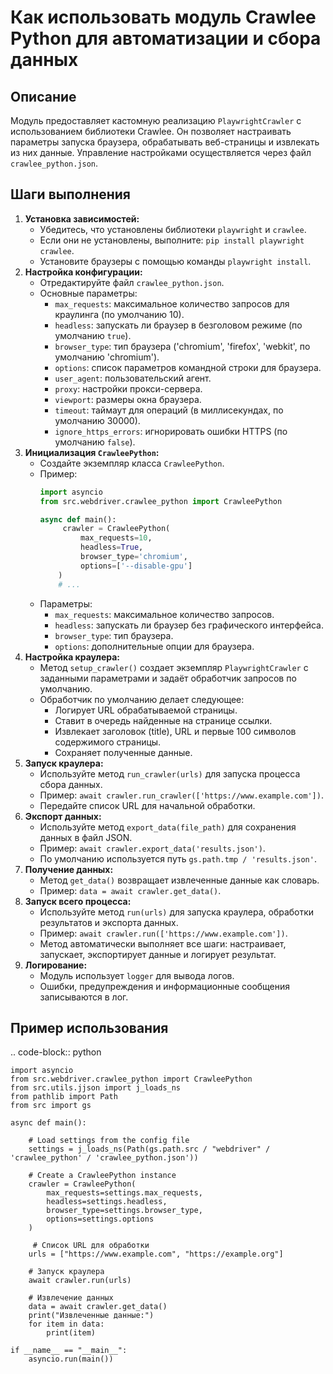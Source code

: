 Как использовать модуль Crawlee Python для автоматизации и сбора данных
=========================================================================================

Описание
-------------------------
Модуль предоставляет кастомную реализацию `PlaywrightCrawler` с использованием библиотеки Crawlee. Он позволяет настраивать параметры запуска браузера, обрабатывать веб-страницы и извлекать из них данные. Управление настройками осуществляется через файл `crawlee_python.json`.

Шаги выполнения
-------------------------
1. **Установка зависимостей:**
   -  Убедитесь, что установлены библиотеки `playwright` и `crawlee`.
   - Если они не установлены, выполните: `pip install playwright crawlee`.
   -  Установите браузеры с помощью команды `playwright install`.
2.  **Настройка конфигурации:**
    -  Отредактируйте файл `crawlee_python.json`.
    -  Основные параметры:
       -  `max_requests`: максимальное количество запросов для краулинга (по умолчанию 10).
       -   `headless`: запускать ли браузер в безголовом режиме (по умолчанию `true`).
       -  `browser_type`: тип браузера ('chromium', 'firefox', 'webkit', по умолчанию 'chromium').
       -   `options`: список параметров командной строки для браузера.
       -   `user_agent`: пользовательский агент.
       -   `proxy`: настройки прокси-сервера.
       -  `viewport`: размеры окна браузера.
       - `timeout`: таймаут для операций (в миллисекундах, по умолчанию 30000).
       - `ignore_https_errors`: игнорировать ошибки HTTPS (по умолчанию `false`).
3.  **Инициализация `CrawleePython`:**
    - Создайте экземпляр класса `CrawleePython`.
    - Пример:
        ```python
        import asyncio
        from src.webdriver.crawlee_python import CrawleePython
    
        async def main():
             crawler = CrawleePython(
                 max_requests=10,
                 headless=True,
                 browser_type='chromium',
                 options=['--disable-gpu']
            )
            # ...
         ```
     - Параметры:
          -   `max_requests`: максимальное количество запросов.
          - `headless`: запускать ли браузер без графического интерфейса.
          -   `browser_type`: тип браузера.
          -   `options`: дополнительные опции для браузера.
4. **Настройка краулера:**
    -   Метод `setup_crawler()` создает экземпляр `PlaywrightCrawler` с заданными параметрами и задаёт обработчик запросов по умолчанию.
    -   Обработчик по умолчанию делает следующее:
        - Логирует URL обрабатываемой страницы.
        - Ставит в очередь найденные на странице ссылки.
        -  Извлекает заголовок (title), URL и первые 100 символов содержимого страницы.
        -   Сохраняет полученные данные.
5.  **Запуск краулера:**
    -   Используйте метод `run_crawler(urls)` для запуска процесса сбора данных.
    -   Пример: `await crawler.run_crawler(['https://www.example.com'])`.
    -   Передайте список URL для начальной обработки.
6.  **Экспорт данных:**
    -   Используйте метод `export_data(file_path)` для сохранения данных в файл JSON.
    -   Пример: `await crawler.export_data('results.json')`.
    -   По умолчанию используется путь `gs.path.tmp / 'results.json'`.
7.  **Получение данных:**
    -   Метод `get_data()` возвращает извлеченные данные как словарь.
    -   Пример: `data = await crawler.get_data()`.
8.  **Запуск всего процесса:**
     - Используйте метод `run(urls)` для запуска краулера, обработки результатов и экспорта данных.
      - Пример: `await crawler.run(['https://www.example.com'])`.
    - Метод автоматически выполняет все шаги: настраивает, запускает, экспортирует данные и логирует результат.
9. **Логирование:**
    - Модуль использует `logger` для вывода логов.
    - Ошибки, предупреждения и информационные сообщения записываются в лог.

Пример использования
-------------------------
.. code-block:: python

    import asyncio
    from src.webdriver.crawlee_python import CrawleePython
    from src.utils.jjson import j_loads_ns
    from pathlib import Path
    from src import gs

    async def main():
       
        # Load settings from the config file
        settings = j_loads_ns(Path(gs.path.src / "webdriver" / 'crawlee_python' / 'crawlee_python.json'))
        
        # Create a CrawleePython instance
        crawler = CrawleePython(
            max_requests=settings.max_requests,
            headless=settings.headless,
            browser_type=settings.browser_type,
            options=settings.options
        )

         # Список URL для обработки
        urls = ["https://www.example.com", "https://example.org"]
        
        # Запуск краулера
        await crawler.run(urls)
         
        # Извлечение данных
        data = await crawler.get_data()
        print("Извлеченные данные:")
        for item in data:
            print(item)
    
    if __name__ == "__main__":
        asyncio.run(main())
